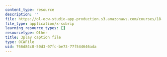 ```yaml
---
content_type: resource
description: ''
file: https://ol-ocw-studio-app-production.s3.amazonaws.com/courses/18-03sc-differential-equations-fall-2011/766d84c050d307fcbe7377f544646ada_d521hz0sGtE.srt
file_type: application/x-subrip
learning_resource_types: []
resourcetype: Other
title: 3play caption file
type: OCWFile
uid: 766d84c0-50d3-07fc-be73-77f544646ada
---
```

